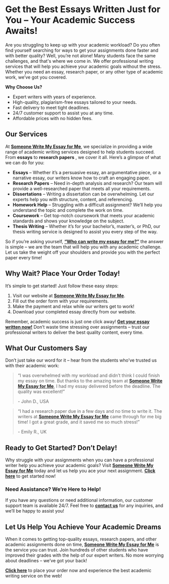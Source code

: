 # Get the Best Essays Written Just for You – Your Academic Success Awaits!

Are you struggling to keep up with your academic workload? Do you often find yourself searching for ways to get your assignments done faster and with better quality? Well, you’re not alone! Many students face the same challenges, and that's where we come in. We offer professional writing services that will help you achieve your academic goals without the stress. Whether you need an essay, research paper, or any other type of academic work, we’ve got you covered.

**Why Choose Us?**

- Expert writers with years of experience.
- High-quality, plagiarism-free essays tailored to your needs.
- Fast delivery to meet tight deadlines.
- 24/7 customer support to assist you at any time.
- Affordable prices with no hidden fees.

## Our Services

At **[Someone Write My Essay for Me](https://tinyurl.com/topessay?keyword=someone+write+my+essay+for+me)**, we specialize in providing a wide range of academic writing services designed to help students succeed. From **essays** to **research papers** , we cover it all. Here’s a glimpse of what we can do for you:

- **Essays** – Whether it’s a persuasive essay, an argumentative piece, or a narrative essay, our writers know how to craft an engaging paper.
- **Research Papers** – Need in-depth analysis and research? Our team will provide a well-researched paper that meets all your requirements.
- **Dissertations** – Writing a dissertation can be overwhelming. Let our experts help you with structure, content, and referencing.
- **Homework Help** – Struggling with a difficult assignment? We’ll help you understand the topic and complete the work on time.
- **Coursework** – Get top-notch coursework that meets your academic standards and shows your knowledge on the subject.
- **Thesis Writing** – Whether it’s for your bachelor’s, master’s, or PhD, our thesis writing service is designed to assist you every step of the way.

So if you’re asking yourself, **[“Who can write my essay for me?”](https://tinyurl.com/topessay?keyword=someone+write+my+essay+for+me)** the answer is simple – we are the team that will help you with any academic challenge. Let us take the weight off your shoulders and provide you with the perfect paper every time!

## Why Wait? Place Your Order Today!

It’s simple to get started! Just follow these easy steps:

1. Visit our website at **[Someone Write My Essay for Me](https://tinyurl.com/topessay?keyword=someone+write+my+essay+for+me)**.
2. Fill out the order form with your requirements.
3. Make the payment and relax while our writers get to work!
4. Download your completed essay directly from our website.

Remember, academic success is just one click away! **[Get your essay written now!](https://tinyurl.com/topessay?keyword=someone+write+my+essay+for+me)** Don’t waste time stressing over assignments – trust our professional writers to deliver the best quality content, every time.

## What Our Customers Say

Don’t just take our word for it – hear from the students who’ve trusted us with their academic work:

> “I was overwhelmed with my workload and didn’t think I could finish my essay on time. But thanks to the amazing team at **[Someone Write My Essay for Me](https://tinyurl.com/topessay?keyword=someone+write+my+essay+for+me)**, I had my essay delivered before the deadline. The quality was excellent!”
> 
> <footer>- John D., USA</footer>

> “I had a research paper due in a few days and no time to write it. The writers at **[Someone Write My Essay for Me](https://tinyurl.com/topessay?keyword=someone+write+my+essay+for+me)** came through for me big time! I got a great grade, and it saved me so much stress!”
> 
> <footer>- Emily R., UK</footer>

## Ready to Get Started? Don’t Delay!

Why struggle with your assignments when you can have a professional writer help you achieve your academic goals? Visit **[Someone Write My Essay for Me](https://tinyurl.com/topessay?keyword=someone+write+my+essay+for+me)** today and let us help you ace your next assignment. **[Click here](https://tinyurl.com/topessay?keyword=someone+write+my+essay+for+me)** to get started now!

### Need Assistance? We’re Here to Help!

If you have any questions or need additional information, our customer support team is available 24/7. Feel free to **[contact us](https://tinyurl.com/topessay?keyword=someone+write+my+essay+for+me)** for any inquiries, and we’ll be happy to assist you!

## Let Us Help You Achieve Your Academic Dreams

When it comes to getting top-quality essays, research papers, and other academic assignments done on time, **[Someone Write My Essay for Me](https://tinyurl.com/topessay?keyword=someone+write+my+essay+for+me)** is the service you can trust. Join hundreds of other students who have improved their grades with the help of our expert writers. No more worrying about deadlines – we’ve got your back!

**[Click here](https://tinyurl.com/topessay?keyword=someone+write+my+essay+for+me)** to place your order now and experience the best academic writing service on the web!
